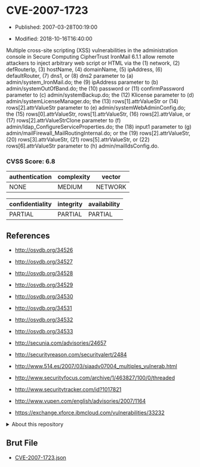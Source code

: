 # CVE-2007-1723

- Published: 2007-03-28T00:19:00

- Modified: 2018-10-16T16:40:00

Multiple cross-site scripting (XSS) vulnerabilities in the administration console in Secure Computing CipherTrust IronMail 6.1.1 allow remote attackers to inject arbitrary web script or HTML via the (1) network, (2) defRouterIp, (3) hostName, (4) domainName, (5) ipAddress, (6) defaultRouter, (7) dns1, or (8) dns2 parameter to (a) admin/system_IronMail.do; the (9) ipAddress parameter to (b) admin/systemOutOfBand.do; the (10) password or (11) confirmPassword parameter to (c) admin/systemBackup.do; the (12) Klicense parameter to (d) admin/systemLicenseManager.do; the (13) rows[1].attrValueStr or (14) rows[2].attrValueStr parameter to (e) admin/systemWebAdminConfig.do; the (15) rows[0].attrValueStr, rows[1].attrValueStr, (16) rows[2].attrValue, or (17) rows[2].attrValueStrClone parameter to (f) admin/ldap_ConfigureServiceProperties.do; the (18) input1 parameter to (g) admin/mailFirewall_MailRoutingInternal.do; or the (19) rows[2].attrValueStr, (20) rows[3].attrValueStr, (21) rows[5].attrValueStr, or (22) rows[6].attrValueStr parameter to (h) admin/mailIdsConfig.do.

### CVSS Score: **6.8**

| authentication | complexity | vector |
| --- | --- | --- |
| NONE | MEDIUM | NETWORK |

| confidentiality | integrity | availability |
| --- | --- | --- |
| PARTIAL | PARTIAL | PARTIAL |

## References

* http://osvdb.org/34526

* http://osvdb.org/34527

* http://osvdb.org/34528

* http://osvdb.org/34529

* http://osvdb.org/34530

* http://osvdb.org/34531

* http://osvdb.org/34532

* http://osvdb.org/34533

* http://secunia.com/advisories/24657

* http://securityreason.com/securityalert/2484

* http://www.514.es/2007/03/siaadv07004_multiples_vulnerab.html

* http://www.securityfocus.com/archive/1/463827/100/0/threaded

* http://www.securitytracker.com/id?1017821

* http://www.vupen.com/english/advisories/2007/1164

* https://exchange.xforce.ibmcloud.com/vulnerabilities/33232

<details>
<summary>About this repository</summary> 

  This repository is part of the project [Live Hack CVE](https://github.com/Live-Hack-CVE). Main website can be found [www.live-hack.org](https://www.live-hack.org) 
  
  Made by [Sn0wAlice](https://github.com/Sn0wAlice) for the people that care about security and need to have a feed of the latest CVEs. Hope you enjoy it, don't forget to star the repo and follow me on [Twitter](https://twitter.com/Sn0wAlice) and [Github](https://github.com/Sn0wAlice). And that is my [personnal website](https://www.alice-snow.me/)

  - [Home Page](https://github.com/Live-Hack-CVE)
  - [Framework](https://github.com/Live-Hack-CVE/cve-framework)
  - [CVE database](https://github.com/Live-Hack-CVE/full_database)
  - [Changelog](https://github.com/Live-Hack-CVE/Changelog)
</details>

## Brut File

* [CVE-2007-1723.json](https://raw.githubusercontent.com/Live-Hack-CVE/full_database/main/cves/2007/CVE-2007-1723.json)

